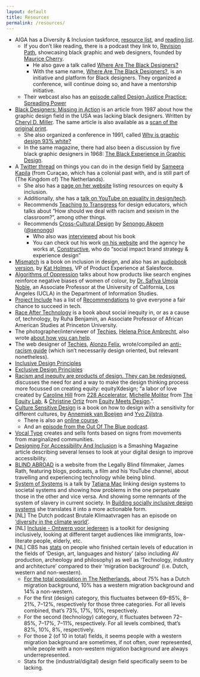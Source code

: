 ```yaml
---
layout: default
title: Resources
permalink: /resources/
---
```


- AIGA has a Diversity & Inclusion taskforce, [resource list](https://www.aiga.org/aiga/content/tools-and-resources/diversity-and-inclusion/diversity--inclusion-initiative/), and [reading list](https://www.aiga.org/aiga/content/tools-and-resources/diversity-and-inclusion/diversity-inclusion-learning-basics/).
    - If you don’t like reading, there is a podcast they link to, [Revision Path](https://revisionpath.com/), showcasing black graphic and web designers, founded by [Maurice Cherry](https://mauricecherry.com/).
        - He also gave a talk called [Where Are The Black Designers?](https://www.youtube.com/watch?v=eBuFCkmyYuA)
        - With the same name, [Where Are The Black Designers?](https://wherearetheblackdesigners.com/), is an initiative and platform for Black designers. They organized a conference, will continue doing so, and have a mentorship initiative.
    - Their webcast also has an [episode called Design Justice Practice: Spreading Power](https://www.aiga.org/aiga/content/why-design/design-for-good/design-for-good-webcast-series-episode-five/)
- [Black Designers: Missing in Action](https://www.printmag.com/design-culture-2/history-2/blacks-in-design-1987/) is an article from 1987 about how the graphic design field in the USA was lacking black designers. Written by [Cheryl D. Miller](https://www.aiga.org/diversity-inclusion-design-journeys-essay-cheryl-d-miller). The same article is also available as a [scan of the original print](https://www.scribd.com/document/287765658/Black-Designers-Missing-in-Action-by-Cheryl-D-Miller).
    - She also organized a conference in 1991, called [Why is graphic design 93% white?](https://www.aiga.org/aiga/content/tools-and-resources/diversity-and-inclusion/why-is-graphic-design-93-white/)
    - In the same magazine, there had also been a discussion by five black graphic designers in 1968: [The Black Experience in Graphic Design](https://www.printmag.com/design-culture-2/history-2/the-black-experience-1968/).
- A [Twitter thread](https://twitter.com/SamKap/status/1267160838911201281) on things you can do in the design field by [Sameera Kapila](https://samkapila.com/) (from Curaçao, which has a colonial past with, and is still part of (The Kingdom of) The Netherlands).
    - She also has a [page on her website](https://samkapila.com/inclusion/) listing resources on equity & inclusion.
    - Additionally, she has a [talk on YouTube on equality in design/tech](https://www.youtube.com/watch?v=5pj8E-XbRzE).
    - Recommends [Teaching to Transgress](https://www.goodreads.com/book/show/27091.Teaching_to_Transgress) for design educators, which talks about “How should we deal with racism and sexism in the classroom?”, among other things.
    - Recommends [Cross-Cultural Design](https://abookapart.com/products/cross-cultural-design) by [Senongo Akpem](https://senongo.net) ([@senongo](https://twitter.com/senongo))
        - Who also was [interviewed](https://ux.shopify.com/challenging-assumptions-and-designing-across-cultures-23a9fadd69f5) about his book
        - You can check out his work [on his website](https://senongo.net/) and the agency he works at, [Constructive](https://constructive.co/), who do “social impact brand strategy & experience design”
- [Mismatch](https://mitpress.mit.edu/books/mismatch) is a book on inclusion in design, and also has an [audiobook version](https://mismatch.design/stories/2020/01/29/mismatch-audiobook-now-available/), by [Kat Holmes](https://katholmesdesign.com/), VP of Product Experience at Salesforce.
- [Algorithms of Oppression](https://nyupress.org/9781479837243/algorithms-of-oppression/) talks about how products like search engines reinforce negative biases of women of colour, by [Dr. Safiya Umoja Noble](https://safiyaunoble.com/), an Associate Professor at the University of California, Los Angeles (UCLA) in the Department of Information Studies.
- [Project Include](https://projectinclude.org/) has a list of [Recommendations](https://projectinclude.org/recommendations/) to give everyone a fair chance to succeed in tech.
- [Race After Technology](https://www.ruhabenjamin.com/race-after-technology) is a book about social inequity in, or as a cause of, technology, by Ruha Benjamin, an Associate Professor of African American Studies at Princeton University.
- The photographer/interviewer of [Techies](https://www.notion.so/fmjansen/Draft-Diversity-anti-racism-and-inclusion-in-design-91c0518dc44b461991a07d171bb70d79#6499be7bc2974ec6868abf75755fcc8a), [Helena Price Ambrecht](https://twitter.com/helena), also wrote [about how you can help](https://medium.com/techies-project/techies-project-how-you-can-help-a494284ca7d6).
- The web designer of [Techies](https://www.notion.so/fmjansen/Draft-Diversity-anti-racism-and-inclusion-in-design-91c0518dc44b461991a07d171bb70d79#6499be7bc2974ec6868abf75755fcc8a), [Alonzo Felix](https://twitter.com/alonzofelix), wrote/compiled an [anti-racism guide](https://www.notion.so/Anti-racism-Guide-31ae62793b684ea1bdddefe8cfa84c19) (which isn’t necessarily design oriented, but relevant nonetheless).
- [Inclusive Design Principles](https://inclusivedesignprinciples.org/)
- [Exclusive Design Principles](https://exclusive-design.vasilis.nl/)
- [Racism and inequity are products of design. They can be redesigned.](https://medium.com/equity-design/racism-and-inequity-are-products-of-design-they-can-be-redesigned-12188363cc6a) discusses the need for and a way to make the design thinking process more focussed on creating equity: equityXdesign; “a labor of love created by [Caroline Hill](https://www.linkedin.com/in/carolineinezhill/) from [228 Accelerator](https://www.228accelerator.com/), [Michelle Molitor](https://www.linkedin.com/in/michelle-molitor-3a16638/) from [The Equity Lab](https://www.theequitylab.org/), & [Christine Ortiz](https://www.linkedin.com/in/christinemortiz/) from [Equity Meets Design](http://equitymeetsdesign.com/).”.
- [Culture Sensitive Design](https://www.bispublishers.com/culture-sensitive-design.html) is a book on how to design with a sensitivity for different cultures, by [Annemiek van Boeijen](https://www.tudelft.nl/en/ide/about-ide/people/boeijen-agc-van/) and [Yvo Zijlstra](https://www.linkedin.com/in/yvo-zijlstra-49615b54/?originalSubdomain=nl).
    - There is also an [online course](https://online-learning.tudelft.nl/courses/culture-sensitive-design/).
    - And an [episode from the Out Of The Blue podcast](https://www.tudelft.nl/io/delft-design-stories/out-of-the-blue/).
- [Vocal Type](https://www.vocaltype.co) creates and sells fonts based on signs from movements from marginalized communities.
- [Designing For Accessibility And Inclusion](https://www.smashingmagazine.com/2018/04/designing-accessibility-inclusion/) is a Smashing Magazine article describing several lenses to look at your digital design to improve accessibility.
- [BLIND ABROAD](https://www.blindabroad.com/) is a website from the Legally Blind filmmaker, James Rath, featuring blogs, podcasts, a film and his YouTube channel, about travelling and experiencing technology while being blind.
- [System of Systems](https://www.youtube.com/watch?v=TzGfBV67Tac) is a talk by [Tatiana Mac](https://tatianamac.com/) linking design systems to societal systems and showing how problems in the one perpetuate those in the other and vice versa. And showing some remnants of the system of slavery in current society. In [Building socially inclusive design systems](https://areena.yle.fi/1-50271945) she translates it into a more actionable form.
- [NL] The Dutch podcast Brutale Klimaatvragen has an episode on [‘diversity in the climate world’](https://open.spotify.com/episode/3XFQtaj9XcddqxHKQY67yQ?si=dKFcUlCQQOKGlsfioriFAg).
- [NL] [Inclusie - Ontwerp voor iedereen](https://inclusie.gebruikercentraal.nl/) is a toolkit for designing inclusively, looking at different target audiences like immigrants, low-literate people, elderly, etc.
- [NL] CBS has [stats](https://opendata.cbs.nl/statline/#/CBS/nl/dataset/82816NED/table?dl=3AEFE) on people who finished certain levels of education in the fields of ‘Design, art, languages and history’ (also including AV production, archeology and philosophy) as well as ‘Technology, industry and architecture’ compared to their ‘migration background’ (i.e. Dutch, western and non-western).
    - [For the total population in The Netherlands](https://opendata.cbs.nl/#/CBS/nl/dataset/37325/table?dl=3AEFD), about 75% has a Dutch migration background, 10% has a western migration background and 14% a non-western.
    - For the first (design) category, this fluctuates between 69–85%, 8–21%, 7–12%, respectively for those three categories. For all levels combined, that’s 73%, 17%, 10%, respectively.
    - For the second (technology) category, it fluctuates between 72–85%, 7–17%, 7–11%, respectively. For all levels combined, that’s 82%, 10%, 8%, respectively.
    - For those 2 (of 10 in total) fields, it seems people with a western migration background are sometimes, if not often, over represented, while people with a non-western migration background are always underrepresented.
    - Stats for the (industrial/digital) design field specifically seem to be lacking.
